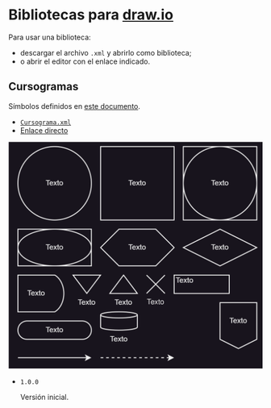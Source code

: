 # Bibliotecas para [draw.io](https://draw.io/)

Para usar una biblioteca:

- descargar el archivo `.xml` y abrirlo como biblioteca;
- o abrir el editor con el enlace indicado.

## Cursogramas

Símbolos definidos en [este documento](/cursograma/Símbolos_para_cursogramas_UNLP.pdf).

- [`Cursograma.xml`](/cursograma/Cursograma.xml)
- [Enlace directo](https://app.diagrams.net/?splash=0&libs=0&clibs=Uhttps%3A%2F%2Fraw.githubusercontent.com%2FCrysoK%2Fdrawio-libs%2Frefs%2Fheads%2Fmain%2Fcursograma%2FCursograma.xml)

![preview](/cursograma/preview.svg)

- `1.0.0`
  
  Versión inicial.
